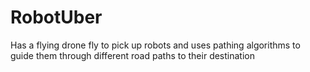 # RobotUber
Has a flying drone fly to pick up robots and uses pathing algorithms to guide them through different road paths to their destination
